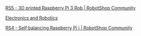 
[RS5 - 3D printed Raspberry Pi 3 Rob | RobotShop Community](https://www.robotshop.com/community/robots/show/rs5-3d-printed-raspberry-pi-3-robot)



[Electronics and Robotics](http://roboticssamy.blogspot.com/search?updated-max=2013-11-10T11:35:00-08:00&max-results=7)



[RS4 - Self balancing Raspberry Pi i | RobotShop Community](https://www.robotshop.com/community/robots/show/rs4-self-balancing-raspberry-pi-image-processing-robot)
